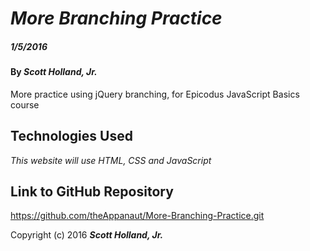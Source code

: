 # _More Branching Practice_

##### _1/5/2016_

#### By _**Scott Holland, Jr.**_

More practice using jQuery branching, for Epicodus JavaScript Basics course

## Technologies Used

_This website will use HTML, CSS and JavaScript_

## Link to GitHub Repository

https://github.com/theAppanaut/More-Branching-Practice.git

Copyright (c) 2016 **_Scott Holland, Jr._**
